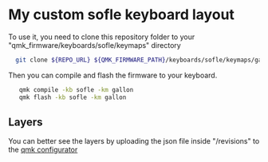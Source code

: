 # My custom sofle keyboard layout

To use it, you need to clone this repository folder to your "qmk_firmware/keyboards/sofle/keymaps" directory

```bash
  git clone ${REPO_URL} ${QMK_FIRMWARE_PATH}/keyboards/sofle/keymaps/gallon
```

Then you can compile and flash the firmware to your keyboard.

```bash
   qmk compile -kb sofle -km gallon
   qmk flash -kb sofle -km gallon
```

## Layers

You can better see the layers by uploading the json file inside "/revisions" to the [qmk configurator](https://config.qmk.fm/#/sofle/rev1/LAYOUT)
